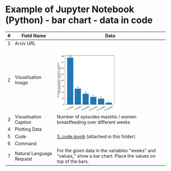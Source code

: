 # Example of Jupyter Notebook (Python) - bar chart - data in code

| # | Field Name               | Data                             |
|---|--------------------------|----------------------------------|
| 1 | Arxiv URL                |                                  |
| 2 | Visualisation Image      | <img src="./2_visualisation_image.png" width="200" height="200">|
| 3 | Visualisation Caption    | Number of episodes mastitis / women breastfeeding over different weeks |
| 4 | Plotting Data            |      |
| 5 | Code                     | [5_code.ipynb](./5_code.ipynb) (attached in this folder)         |
| 6 | Command                  |            |
| 7 | Natural Language Request | For the given data in the variables "weeks" and "values," show a bar chart. Place the values on top of the bars.|